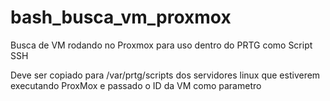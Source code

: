 # bash_busca_vm_proxmox
Busca de VM rodando no Proxmox para uso dentro do PRTG como Script SSH

Deve ser copiado para /var/prtg/scripts dos servidores linux que estiverem executando ProxMox e passado o ID da VM como parametro

